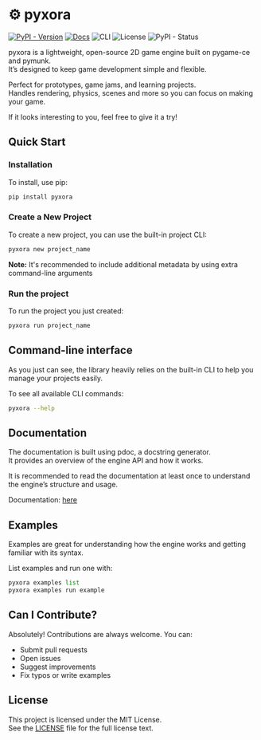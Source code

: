 # ⚙️ pyxora
[![PyPI - Version](https://img.shields.io/pypi/v/pyxora)](https://pypi.org/project/pyxora/)
[![Docs](https://img.shields.io/badge/docs-online-blue)](https://pyxora.github.io/website/docs)
![CLI](https://img.shields.io/badge/CLI-available-red)
![License](https://img.shields.io/github/license/pyxora/pyxora)
![PyPI - Status](https://img.shields.io/pypi/status/pyxora)


pyxora is a lightweight, open-source 2D game engine built on pygame-ce and pymunk.  
It’s designed to keep game development simple and flexible.

Perfect for prototypes, game jams, and learning projects.  
Handles rendering, physics, scenes and more so you can focus on making your game.

If it looks interesting to you, feel free to give it a try!

## Quick Start

### Installation
To install, use pip:
```bash
pip install pyxora
```
### Create a New Project
To create a new project, you can use the built-in project CLI:

```bash
pyxora new project_name
```
**Note:** It's recommended to include additional metadata by using extra command-line arguments
### Run the project
To run the project you just created:
```bash
pyxora run project_name
```

## Command-line interface
As you just can see, the library heavily relies on the built-in CLI to help you manage your projects easily.

To see all available CLI commands:

```bash
pyxora --help
```

## Documentation
The documentation is built using pdoc, a docstring generator.  
It provides an overview of the engine API and how it works.

It is recommended to read the documentation at least once to understand the engine’s structure and usage.

Documentation: [here](https://pyxora.github.io/website/docs)

## Examples
Examples are great for understanding how the engine works and getting familiar with its syntax.

List examples and run one with:
```python
pyxora examples list
pyxora examples run example
```

## Can I Contribute?
Absolutely! Contributions are always welcome.
You can:

- Submit pull requests
- Open issues
- Suggest improvements
- Fix typos or write examples

## License

This project is licensed under the MIT License.  
See the [LICENSE](LICENSE.txt) file for the full license text.
